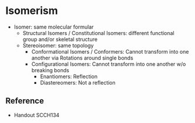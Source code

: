 # Isomerism

* Isomer: same molecular formular
  * Structural Isomers / Constitutional Isomers: different functional group and/or skeletal structure
  * Stereoisomer: same topology
    * Conformational Isomers / Conformers: Cannot transform into one another via Rotations around single bonds
    * Configurational Isomers: Cannot transform into one another w/o breaking bonds
      * Enantiomers: Reflection
      * Diastereomers: Not a reflection

## Reference

* Handout SCCH134
